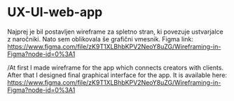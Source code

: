 # UX-UI-web-app
Najprej je bil postavljen wireframe za spletno stran, ki povezuje ustvarjalce z naročniki. Nato sem oblikovala še grafični vmesnik.
Figma link: https://www.figma.com/file/zK9T1XLBhbKPV2NeoY8uZG/Wireframing-in-Figma?node-id=0%3A1

/At first I made wireframe for the app which connects creators with clients. After that I designed final graphical interface for the app. It is available 
here: https://www.figma.com/file/zK9T1XLBhbKPV2NeoY8uZG/Wireframing-in-Figma?node-id=0%3A1
